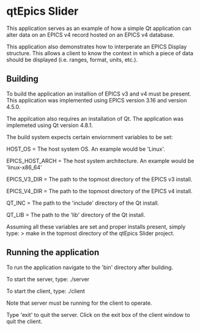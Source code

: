 # qtEpics Slider 

This application serves as an example of how a simple Qt application can alter 
data on an EPICS v4 record hosted on an EPICS v4 database.

This application also demonstrates how to interperate an EPICS Display structure.
This allows a client to know the context in which a piece of data should be 
displayed (i.e. ranges, format, units, etc.).

## Building

To build the application an installion of EPICS v3 and v4 must be present. This 
application was implemented using EPICS version 3.16 and version 4.5.0.

The appilcation also requires an installation of Qt. The application was implemeted 
using Qt version 4.8.1.

The build system expects certain enviornment variables to be set:

HOST\_OS = The host system OS. An example would be 'Linux'.

EPICS\_HOST\_ARCH = The host system architecture. An example would be 'linux-x86\_64'

EPICS\_V3\_DIR = The path to the topmost directory of the EPICS v3 install.

EPICS\_V4\_DIR = The path to the topmost directory of the EPICS v4 install.

QT\_INC = The path to the 'include' directory of the Qt install.

QT\_LIB = The path to the 'lib' directory of the Qt install.

Assuming all these variables are set and proper installs present, simply type:
	> make 
in the topmost directory of the qtEpics Slider project.

## Running the application

To run the application navigate to the 'bin' directory after building.

To start the server, type:
	./server

To start the client, type:
	./client

Note that server must be running for the client to operate. 

Type 'exit' to quit the server.
Click on the exit box of the client window to quit the client.
